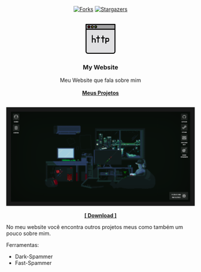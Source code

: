 <!----- FORKS - STARTS ----->

<div align="center">
  
[![Forks][forks-shield]][forks-url]
[![Stargazers][stars-shield]][stars-url]

</div>



<!----- LOGO INICIAL ----->

<br />
<div align="center">
  <a href="https://github.com/0DarkMode0/0DarkMode0.github.io">
    <img src="img/logo.png" alt="Logo" width="80" height="80">
  </a>

  <h3 align="center">My Website</h3>

  <p align="center">
    Meu Website que fala sobre mim
    <br />
    <br />
    <a href="https://github.com/0DarkMode0?tab=repositories"><strong>Meus Projetos</strong></a>
  </p>
</div>



<!----- INICIO PROJETO ----->

##
<div align="center">

![Product Name Screen Shot][product-screenshot]

<a href="https://github.com/0DarkMode0/0DarkMode0.github.io"><strong>[ Download ]</strong></a>

</div>

No meu website você encontra outros projetos meus como também um pouco sobre mim.

Ferramentas:
* Dark-Spammer
* Fast-Spammer



<!-- LINKS - IMAGENS -->
[forks-shield]: https://img.shields.io/github/forks/0DarkMode0/0DarkMode0.github.io.svg?style=for-the-badge
[forks-url]: https://github.com/0DarkMode0/0DarkMode0.github.io/network/members
[stars-shield]: https://img.shields.io/github/stars/0DarkMode0/0DarkMode0.github.io.svg?style=for-the-badge
[stars-url]: https://github.com/0DarkMode0/0DarkMode0.github.io/stargazers
[product-screenshot]: img/projeto.png
